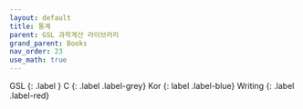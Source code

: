 ```yaml
---
layout: default
title: 통계
parent: GSL 과학계산 라이브러리
grand_parent: Books
nav_order: 23
use_math: true
---
```


GSL
{: .label }
C
{: .label .label-grey}
Kor
{: label .label-blue}
Writing
{: .label .label-red}